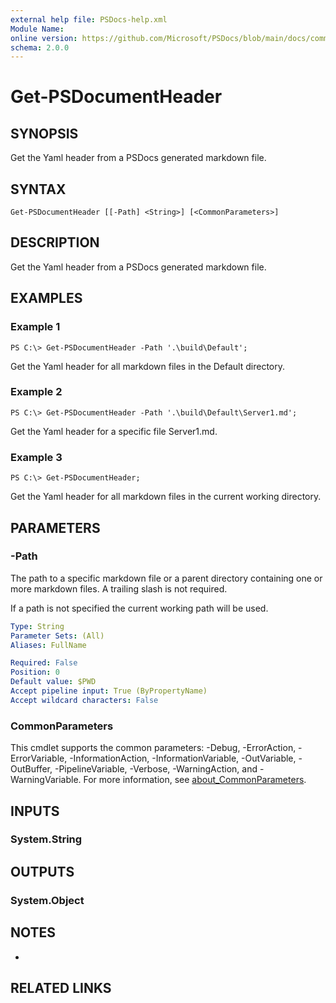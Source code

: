 ```yaml
---
external help file: PSDocs-help.xml
Module Name:
online version: https://github.com/Microsoft/PSDocs/blob/main/docs/commands/PSDocs/en-US/Get-PSDocumentHeader.md
schema: 2.0.0
---
```


# Get-PSDocumentHeader

## SYNOPSIS
Get the Yaml header from a PSDocs generated markdown file.

## SYNTAX

```
Get-PSDocumentHeader [[-Path] <String>] [<CommonParameters>]
```

## DESCRIPTION
Get the Yaml header from a PSDocs generated markdown file.

## EXAMPLES

### Example 1
```
PS C:\> Get-PSDocumentHeader -Path '.\build\Default';
```

Get the Yaml header for all markdown files in the Default directory.

### Example 2
```
PS C:\> Get-PSDocumentHeader -Path '.\build\Default\Server1.md';
```

Get the Yaml header for a specific file Server1.md.

### Example 3
```
PS C:\> Get-PSDocumentHeader;
```

Get the Yaml header for all markdown files in the current working directory.

## PARAMETERS

### -Path
The path to a specific markdown file or a parent directory containing one or more markdown files.
A trailing slash is not required.

If a path is not specified the current working path will be used.

```yaml
Type: String
Parameter Sets: (All)
Aliases: FullName

Required: False
Position: 0
Default value: $PWD
Accept pipeline input: True (ByPropertyName)
Accept wildcard characters: False
```

### CommonParameters
This cmdlet supports the common parameters: -Debug, -ErrorAction, -ErrorVariable, -InformationAction, -InformationVariable, -OutVariable, -OutBuffer, -PipelineVariable, -Verbose, -WarningAction, and -WarningVariable. For more information, see [about_CommonParameters](http://go.microsoft.com/fwlink/?LinkID=113216).

## INPUTS

### System.String
## OUTPUTS

### System.Object
## NOTES
*

## RELATED LINKS
